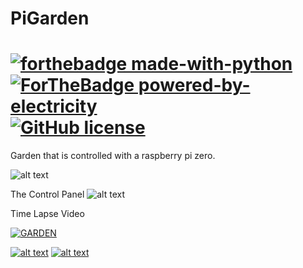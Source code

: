 # PiGarden 
# [![forthebadge made-with-python](http://ForTheBadge.com/images/badges/made-with-python.svg)](https://www.python.org/) [![ForTheBadge powered-by-electricity](http://ForTheBadge.com/images/badges/powered-by-electricity.svg)](http://ForTheBadge.com) [![GitHub license](https://img.shields.io/github/license/Naereen/StrapDown.js.svg)](https://github.com/Naereen/StrapDown.js/blob/master/LICENSE)

Garden that is controlled with a raspberry pi zero.

![alt text](https://raw.github.com/ataffe/smartGarden/master/infographic/Infographic.png)

The Control Panel
![alt text](https://raw.github.com/ataffe/smartGarden/master/infographic/ControlPanel.PNG)

Time Lapse Video 

[![GARDEN](https://img.youtube.com/vi/t3zazeLUzj0/0.jpg)](https://www.youtube.com/watch?v=t3zazeLUzj0&feature=youtu.be)


[![alt text](https://raw.github.com/ataffe/smartGarden/master/infographic/Elastic_Stack_Logo.jpg)](https://www.elastic.co/) 
[![alt text](https://raw.github.com/ataffe/smartGarden/master/infographic/RPI_Logo.png)](https://www.raspberrypi.org/)
